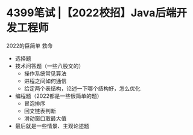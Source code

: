 # 4399笔试 |【2022校招】Java后端开发工程师

2022的巨简单 救命

- 选择题
- 技术问答题（一些八股文的）
  - 操作系统常见算法
  - 进程之间如何通信
  - 给定两个表结构，论述一下哪个结构好，怎么优化
- 编程题（2022都是一些很简单的题）
  - 冒泡排序
  - 回文链表判断
  - 滑动窗口取最大值
- 最后就是一些情景、主观论述题







































